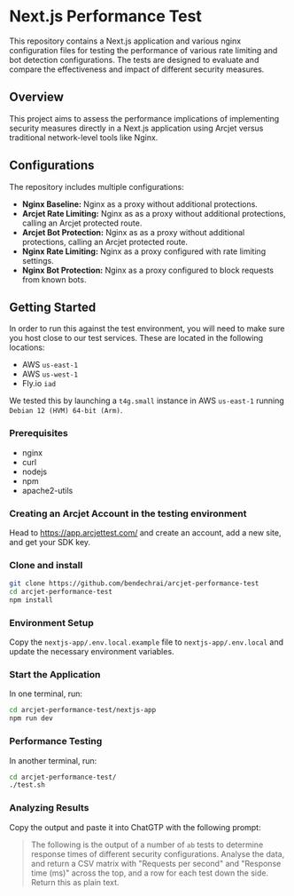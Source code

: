 # Next.js Performance Test

This repository contains a Next.js application and various nginx configuration files for testing the performance of various rate limiting and bot detection configurations. The tests are designed to evaluate and compare the effectiveness and impact of different security measures.

## Overview

This project aims to assess the performance implications of implementing security measures directly in a Next.js application using Arcjet versus traditional network-level tools like Nginx.

## Configurations

The repository includes multiple configurations:

- **Nginx Baseline:** Nginx as a proxy without additional protections.
- **Arcjet Rate Limiting:** Nginx as as a proxy without additional protections, calling an Arcjet protected route.
- **Arcjet Bot Protection:** Nginx as as a proxy without additional protections, calling an Arcjet protected route.
- **Nginx Rate Limiting:** Nginx as a proxy configured with rate limiting settings.
- **Nginx Bot Protection:** Nginx as a proxy configured to block requests from known bots.

## Getting Started

In order to run this against the test environment, you will need to make sure you host close to our test services. These are located in the following locations:

* AWS `us-east-1`
* AWS `us-west-1`
* Fly.io `iad`

We tested this by launching a `t4g.small` instance in AWS `us-east-1` running `Debian 12 (HVM) 64-bit (Arm)`.

### Prerequisites

* nginx
* curl
* nodejs
* npm
* apache2-utils

### Creating an Arcjet Account in the testing environment

Head to https://app.arcjettest.com/ and create an account, add a new site, and get your SDK key.

### Clone and install

```sh
git clone https://github.com/bendechrai/arcjet-performance-test
cd arcjet-performance-test
npm install
```

### Environment Setup

Copy the `nextjs-app/.env.local.example` file to `nextjs-app/.env.local` and update the necessary environment variables.

### Start the Application

In one terminal, run:

```sh
cd arcjet-performance-test/nextjs-app
npm run dev
```

### Performance Testing

In another terminal, run:

```sh
cd arcjet-performance-test/
./test.sh 
```

### Analyzing Results

Copy the output and paste it into ChatGTP with the following prompt:

> The following is the output of a number of `ab` tests to determine response times of different security configurations. Analyse the data, and return a CSV matrix with "Requests per second" and "Response time (ms)" across the top, and a row for each test down the side. Return this as plain text.